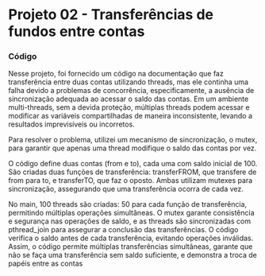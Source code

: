 # Projeto 02 - Transferências de fundos entre contas

### Código

Nesse projeto, foi fornecido um código na documentação que faz transferência entre duas contas utilizando threads, mas ele continha uma falha devido a problemas de concorrência, especificamente, a ausência de sincronização adequada ao acessar o saldo das contas. Em um ambiente multi-threads, sem a devida proteção, múltiplas threads podem acessar e modificar as variáveis compartilhadas de maneira inconsistente, levando a resultados imprevisíveis ou incorretos. 

Para resolver o problema, utilizei um mecanismo de sincronização, o mutex, para garantir que apenas uma thread modifique o saldo das contas por vez.

O código define duas contas (from e to), cada uma com saldo inicial de 100. São criadas duas funções de transferência: transferFROM, que transfere de from para to, e transferTO, que faz o oposto. Ambas utilizam mutexes para sincronização, assegurando que uma transferência ocorra de cada vez.

No main, 100 threads são criadas: 50 para cada função de transferência, permitindo múltiplas operações simultâneas. O mutex garante consistência e segurança nas operações de saldo, e as threads são sincronizadas com pthread_join para assegurar a conclusão das transferências. O código verifica o saldo antes de cada transferência, evitando operações inválidas.
Assim, o código permite múltiplas transferências simultâneas, garante que não se faça uma transferência sem saldo suficiente, e demonstra a troca de papéis entre as contas



